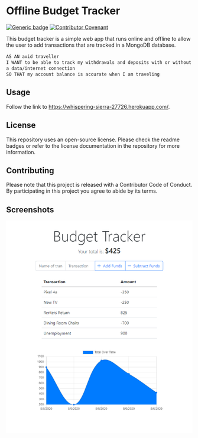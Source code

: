 # Offline Budget Tracker

[![Generic badge](https://img.shields.io/badge/license-MIT-green.svg)](https://shields.io/) [![Contributor Covenant](https://img.shields.io/badge/Contributor%20Covenant-v2.0%20adopted-ff69b4.svg)](https://www.contributor-covenant.org/version/2/0/code_of_conduct/code_of_conduct.md)

This budget tracker is a simple web app that runs online and offline to allow the user to add transactions that are tracked in a MongoDB database.

```
AS AN avid traveller
I WANT to be able to track my withdrawals and deposits with or without a data/internet connection
SO THAT my account balance is accurate when I am traveling
```

## Usage

Follow the link to https://whispering-sierra-27726.herokuapp.com/.

## License

This repository uses an open-source license. Please check the readme badges or refer to the license documentation in the repository for more information.

## Contributing

Please note that this project is released with a Contributor Code of Conduct. By participating in this project you agree to abide by its terms.

## Screenshots

![Screenshot of the App](https://raw.githubusercontent.com/PeterBaker644/Budget-Tracker/master/screenshots/screenshot-1.png)
